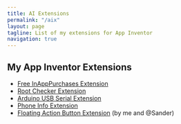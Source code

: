 ```yaml
---
title: AI Extensions
permalink: "/aix"
layout: page
tagline: List of my extensions for App Inventor
navigation: true
---
```


## My App Inventor Extensions

- [Free InAppPurchases Extension](aix/Billing)
- [Root Checker Extension](https://community.thunkable.com/t/root-checker-extension/1587?u=pavi2410)
- [Arduino USB Serial Extension](https://community.thunkable.com/t/arduino-usb-serial-extension/2624?u=pavi2410)
- [Phone Info Extension](https://community.thunkable.com/t/phone-info-extension/1600?u=pavi2410)
- [Floating Action Button Extension](https://community.thunkable.com/t/fab-extension-material-ui-feature/3488?u=pavi2410) (by me and @Sander)
